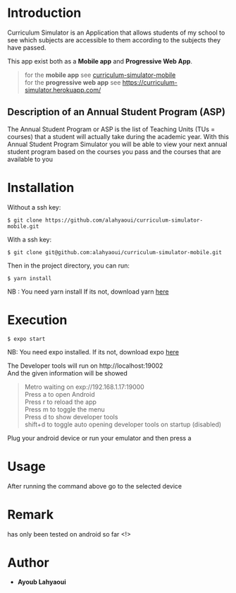 # Introduction

Curriculum Simulator is an Application that allows students of my school to see which subjects are accessible to them according to the subjects they have passed.


This app exist both as a **Mobile app** and **Progressive Web App**.  
> for the **mobile app** see <a href="https://github.com/alahyaoui/curriculum-simulator-mobile" />curriculum-simulator-mobile</a>  
> for the **progressive web app** see https://curriculum-simulator.herokuapp.com/

## Description of an Annual Student Program (ASP)

The Annual Student Program or ASP is the list of Teaching Units (TUs = courses) that a student will actually take during the academic year.
With this Annual Student Program Simulator you will be able to view your next annual student program based on the courses you pass and the courses that are available to you

# Installation
Without a ssh key:
```
$ git clone https://github.com/alahyaoui/curriculum-simulator-mobile.git
```

With a ssh key:
```
$ git clone git@github.com:alahyaoui/curriculum-simulator-mobile.git
```

Then in the project directory, you can run:
```
$ yarn install
```

NB : You need yarn install
If its not, download yarn <a href="https://classic.yarnpkg.com/lang/en/docs/install/">here</a>

# Execution
```
$ expo start
```

NB: You need expo installed.
If its not, download expo <a href="https://reactnative.dev/docs/environment-setup">here</a>

The Developer tools will run on http://localhost:19002 </br>
And the given information will be showed

> Metro waiting on exp://192.168.1.17:19000 </br>
> Press a to open Android </br>
> Press r to reload the app </br>
> Press m to toggle the menu </br>
> Press d to show developer tools </br>
> shift+d to toggle auto opening developer tools on startup (disabled)

Plug your android device or run your emulator and then press a

# Usage

After running the command above go to the selected device

# Remark
has only been tested on android so far <!>

# Author
- **Ayoub Lahyaoui**
